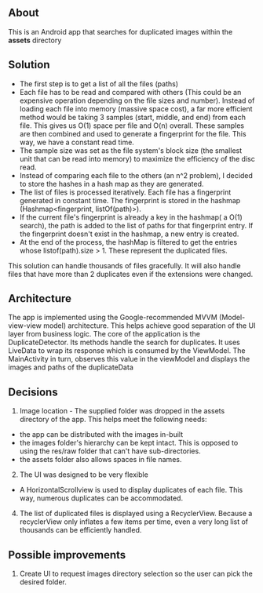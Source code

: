 ## About

This is an Android app that searches for duplicated images within the **assets** directory 

## Solution
- The first step is to get a list of all the files (paths)
- Each file has to be read and compared with others (This could be an expensive operation depending on the file sizes and number). Instead of loading each file into memory (massive space cost), a far more efficient method would be taking 3 samples (start, middle, and end) from each file. This gives us O(1) space per file and O(n) overall. These samples are then combined and used to generate a fingerprint for the file. This way, we have a constant read time.
- The sample size was set as the file system's block size (the smallest unit that can be read into memory) to maximize the efficiency of the disc read.
- Instead of comparing each file to the others (an n^2 problem), I decided to store the hashes in a hash map as they are generated. 
- The list of files is processed iteratively. Each file has a fingerprint generated in constant time. The fingerprint is stored in the hashmap (Hashmap<fingerprint, listOf(path)>). 
- If the current file's fingerprint is already a key in the hashmap( a O(1) search), the path is added to the list of paths for that fingerprint entry. If the fingerprint doesn't exist in the hashmap, a new entry is created.
- At the end of the process, the hashMap is filtered to get the entries whose listof(path).size > 1. These represent the duplicated files.

This solution can handle thousands of files gracefully. It will also handle files that have more than 2 duplicates even if the extensions were changed.


## Architecture
The app is implemented using the Google-recommended MVVM (Model-view-view model) architecture. This helps achieve good separation of the UI layer from business logic. 
The core of the application is the DuplicateDetector. Its methods handle the search for duplicates. It uses LiveData to wrap its response which is consumed by the ViewModel. The MainActivity in turn, observes this value in the viewModel and displays the images and paths of the duplicateData

## Decisions

 1. Image location - The supplied folder was dropped in the assets directory of the app. This helps meet the following needs: 
- the app can be distributed with the images in-built
- the images folder's hierarchy can be kept intact. This is opposed to using the res/raw folder that can't have sub-directories.
- the assets folder also allows spaces in file names.
2. The UI was designed to be very flexible
- A HorizontalScrollview is used to display duplicates of each file. This way, numerous duplicates can be accommodated.
4. The list of duplicated files is displayed using a RecyclerView. Because a recyclerView only inflates a few items per time, even a very long list of thousands can be efficiently handled.

## Possible improvements
1. Create UI to request images directory selection so the user can pick the desired folder.